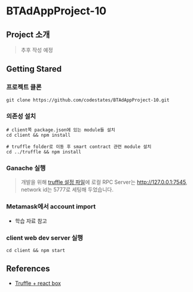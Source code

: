 # BTAdAppProject-10

## Project 소개
> 추후 작성 예정

## Getting Stared
### 프로젝트 클론
```shell
git clone https://github.com/codestates/BTAdAppProject-10.git
```

### 의존성 설치
```shell
# client쪽 package.json에 있는 module들 설치
cd client && npm install

# truffle folder로 이동 후 smart contract 관련 module 설치
cd ../truffle && npm install
```

### Ganache 실행
> 개발을 위해 [truffle 설정 파일](https://github.com/codestates/BTAdAppProject-10/blob/main/truffle/truffle-config.js)에
> 로컬 RPC Server는 http://127.0.0.1:7545, network id는 5777로 세팅해 두었습니다.

### Metamask에서 account import 
* 학습 자료 참고

### client web dev server 실행
```shell
cd client && npm start
```

## References
* [Truffle + react box](https://trufflesuite.com/boxes/)